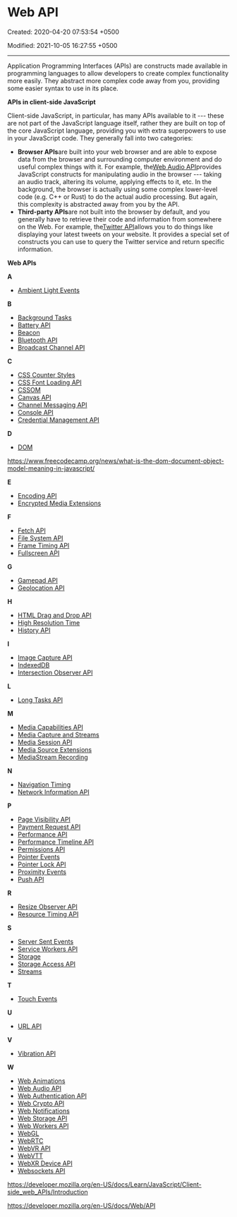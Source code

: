 # Web API

Created: 2020-04-20 07:53:54 +0500

Modified: 2021-10-05 16:27:55 +0500

---

Application Programming Interfaces (APIs) are constructs made available in programming languages to allow developers to create complex functionality more easily. They abstract more complex code away from you, providing some easier syntax to use in its place.



**APIs in client-side JavaScript**

Client-side JavaScript, in particular, has many APIs available to it --- these are not part of the JavaScript language itself, rather they are built on top of the core JavaScript language, providing you with extra superpowers to use in your JavaScript code. They generally fall into two categories:
-   **Browser APIs**are built into your web browser and are able to expose data from the browser and surrounding computer environment and do useful complex things with it. For example, the[Web Audio API](https://developer.mozilla.org/en-US/docs/Web/API/Web_Audio_API)provides JavaScript constructs for manipulating audio in the browser --- taking an audio track, altering its volume, applying effects to it, etc. In the background, the browser is actually using some complex lower-level code (e.g. C++ or Rust) to do the actual audio processing. But again, this complexity is abstracted away from you by the API.
-   **Third-party APIs**are not built into the browser by default, and you generally have to retrieve their code and information from somewhere on the Web. For example, the[Twitter API](https://dev.twitter.com/overview/documentation)allows you to do things like displaying your latest tweets on your website. It provides a special set of constructs you can use to query the Twitter service and return specific information.



**Web APIs**

**A**
-   [Ambient Light Events](https://developer.mozilla.org/en-US/docs/Web/API/Ambient_Light_Events)



**B**
-   [Background Tasks](https://developer.mozilla.org/en-US/docs/Web/API/Background_Tasks_API)
-   [Battery API](https://developer.mozilla.org/en-US/docs/Web/API/Battery_Status_API)
-   [Beacon](https://developer.mozilla.org/en-US/docs/Web/API/Beacon_API)
-   [Bluetooth API](https://developer.mozilla.org/en-US/docs/Web/API/Web_Bluetooth_API)
-   [Broadcast Channel API](https://developer.mozilla.org/en-US/docs/Web/API/Broadcast_Channel_API)



**C**
-   [CSS Counter Styles](https://developer.mozilla.org/en-US/docs/Web/API/CSS_Counter_Styles)
-   [CSS Font Loading API](https://developer.mozilla.org/en-US/docs/Web/API/CSS_Font_Loading_API)
-   [CSSOM](https://developer.mozilla.org/en-US/docs/Web/API/CSS_Object_Model)
-   [Canvas API](https://developer.mozilla.org/en-US/docs/Web/API/Canvas_API)
-   [Channel Messaging API](https://developer.mozilla.org/en-US/docs/Web/API/Channel_Messaging_API)
-   [Console API](https://developer.mozilla.org/en-US/docs/Web/API/Console_API)
-   [Credential Management API](https://developer.mozilla.org/en-US/docs/Web/API/Credential_Management_API)



**D**
-   [DOM](https://developer.mozilla.org/en-US/docs/Web/API/Document_Object_Model)

<https://www.freecodecamp.org/news/what-is-the-dom-document-object-model-meaning-in-javascript/>



**E**
-   [Encoding API](https://developer.mozilla.org/en-US/docs/Web/API/Encoding_API)
-   [Encrypted Media Extensions](https://developer.mozilla.org/en-US/docs/Web/API/Encrypted_Media_Extensions_API)



**F**
-   [Fetch API](https://developer.mozilla.org/en-US/docs/Web/API/Fetch_API)
-   [File System API](https://developer.mozilla.org/en-US/docs/Web/API/File_and_Directory_Entries_API)
-   [Frame Timing API](https://developer.mozilla.org/en-US/docs/Web/API/Frame_Timing_API)
-   [Fullscreen API](https://developer.mozilla.org/en-US/docs/Web/API/Fullscreen_API)



**G**
-   [Gamepad API](https://developer.mozilla.org/en-US/docs/Web/API/Gamepad_API)
-   [Geolocation API](https://developer.mozilla.org/en-US/docs/Web/API/Geolocation_API)



**H**
-   [HTML Drag and Drop API](https://developer.mozilla.org/en-US/docs/Web/API/HTML_Drag_and_Drop_API)
-   [High Resolution Time](https://developer.mozilla.org/en-US/docs/Web/API/Performance_API)
-   [History API](https://developer.mozilla.org/en-US/docs/Web/API/History_API)



**I**
-   [Image Capture API](https://developer.mozilla.org/en-US/docs/Web/API/MediaStream_Image_Capture_API)
-   [IndexedDB](https://developer.mozilla.org/en-US/docs/Web/API/IndexedDB_API)
-   [Intersection Observer API](https://developer.mozilla.org/en-US/docs/Web/API/Intersection_Observer_API)



**L**
-   [Long Tasks API](https://developer.mozilla.org/en-US/docs/Web/API/Long_Tasks_API)



**M**
-   [Media Capabilities API](https://developer.mozilla.org/en-US/docs/Web/API/Media_Capabilities_API)
-   [Media Capture and Streams](https://developer.mozilla.org/en-US/docs/Web/API/Media_Streams_API)
-   [Media Session API](https://developer.mozilla.org/en-US/docs/Web/API/Media_Session_API)
-   [Media Source Extensions](https://developer.mozilla.org/en-US/docs/Web/API/Media_Source_Extensions_API)
-   [MediaStream Recording](https://developer.mozilla.org/en-US/docs/Web/API/MediaStream_Recording_API)



**N**
-   [Navigation Timing](https://developer.mozilla.org/en-US/docs/Web/API/Navigation_timing_API)
-   [Network Information API](https://developer.mozilla.org/en-US/docs/Web/API/Network_Information_API)



**P**
-   [Page Visibility API](https://developer.mozilla.org/en-US/docs/Web/API/Page_Visibility_API)
-   [Payment Request API](https://developer.mozilla.org/en-US/docs/Web/API/Payment_Request_API)
-   [Performance API](https://developer.mozilla.org/en-US/docs/Web/API/Performance_API)
-   [Performance Timeline API](https://developer.mozilla.org/en-US/docs/Web/API/Performance_Timeline)
-   [Permissions API](https://developer.mozilla.org/en-US/docs/Web/API/Permissions_API)
-   [Pointer Events](https://developer.mozilla.org/en-US/docs/Web/API/Pointer_events)
-   [Pointer Lock API](https://developer.mozilla.org/en-US/docs/Web/API/Pointer_Lock_API)
-   [Proximity Events](https://developer.mozilla.org/en-US/docs/Web/API/Proximity_Events)
-   [Push API](https://developer.mozilla.org/en-US/docs/Web/API/Push_API)



**R**
-   [Resize Observer API](https://developer.mozilla.org/en-US/docs/Web/API/Resize_Observer_API)
-   [Resource Timing API](https://developer.mozilla.org/en-US/docs/Web/API/Resource_Timing_API)



**S**
-   [Server Sent Events](https://developer.mozilla.org/en-US/docs/Web/API/Server-sent_events)
-   [Service Workers API](https://developer.mozilla.org/en-US/docs/Web/API/Service_Worker_API)
-   [Storage](https://developer.mozilla.org/en-US/docs/Web/API/Storage_API)
-   [Storage Access API](https://developer.mozilla.org/en-US/docs/Web/API/Storage_Access_API)
-   [Streams](https://developer.mozilla.org/en-US/docs/Web/API/Streams_API)



**T**
-   [Touch Events](https://developer.mozilla.org/en-US/docs/Web/API/Touch_events)



**U**
-   [URL API](https://developer.mozilla.org/en-US/docs/Web/API/URL_API)



**V**
-   [Vibration API](https://developer.mozilla.org/en-US/docs/Web/API/Vibration_API)



**W**
-   [Web Animations](https://developer.mozilla.org/en-US/docs/Web/API/Web_Animations_API)
-   [Web Audio API](https://developer.mozilla.org/en-US/docs/Web/API/Web_Audio_API)
-   [Web Authentication API](https://developer.mozilla.org/en-US/docs/Web/API/Web_Authentication_API)
-   [Web Crypto API](https://developer.mozilla.org/en-US/docs/Web/API/Web_Crypto_API)
-   [Web Notifications](https://developer.mozilla.org/en-US/docs/Web/API/Notifications_API)
-   [Web Storage API](https://developer.mozilla.org/en-US/docs/Web/API/Web_Storage_API)
-   [Web Workers API](https://developer.mozilla.org/en-US/docs/Web/API/Web_Workers_API)
-   [WebGL](https://developer.mozilla.org/en-US/docs/Web/API/WebGL_API)
-   [WebRTC](https://developer.mozilla.org/en-US/docs/Web/API/WebRTC_API)
-   [WebVR API](https://developer.mozilla.org/en-US/docs/Web/API/WebVR_API)
-   [WebVTT](https://developer.mozilla.org/en-US/docs/Web/API/WebVTT_API)
-   [WebXR Device API](https://developer.mozilla.org/en-US/docs/Web/API/WebXR_Device_API)
-   [Websockets API](https://developer.mozilla.org/en-US/docs/Web/API/Websockets_API)



<https://developer.mozilla.org/en-US/docs/Learn/JavaScript/Client-side_web_APIs/Introduction>

<https://developer.mozilla.org/en-US/docs/Web/API>

